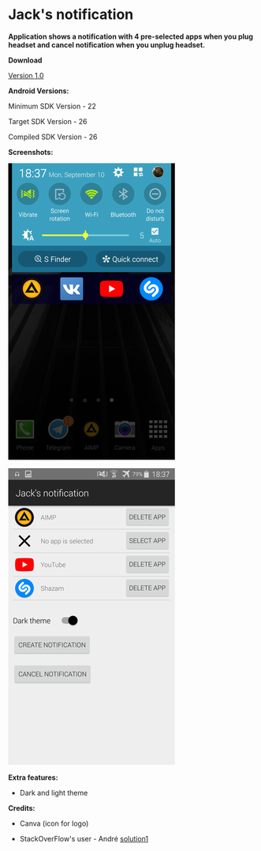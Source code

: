 # Jack's notification

**Application shows a notification with 4 pre-selected apps when you plug headset and cancel notification when you unplug headset.**



**Download**

[Version 1.0](release/jack-s_notification.v1.apk)



**Android Versions:**

Minimum SDK Version - 22

Target SDK Version - 26

Compiled SDK Version - 26




**Screenshots:**

![App in action, dark theme](screenshots/Screenshot_1.png)

![App Interface](screenshots/Screenshot_2.png)



**Extra features:**

* Dark and light theme



**Credits:**

* Canva (icon for logo)

* StackOverFlow's user - André [solution1](https://stackoverflow.com/a/10600736/2679982) 
